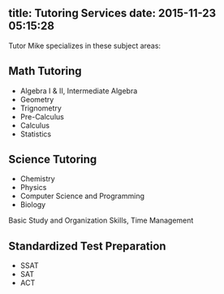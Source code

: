 title: Tutoring Services
date: 2015-11-23 05:15:28
---


Tutor Mike specializes in these subject areas:

## Math Tutoring
* Algebra I & II, Intermediate Algebra
* Geometry
* Trignometry
* Pre-Calculus
* Calculus
* Statistics

## Science Tutoring
* Chemistry
* Physics
* Computer Science and Programming
* Biology

Basic Study and Organization Skills, Time Management

## Standardized Test Preparation
* SSAT
* SAT
* ACT

